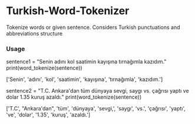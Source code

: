 # Turkish-Word-Tokenizer
Tokenize words or given sentence.
Considers Turkish punctuations and abbreviations structure

### Usage
sentence1 = "Senin adını kol saatimin kayışına tırnağımla kazıdım."
print(word_tokenize(sentence))

['Senin', 'adını', 'kol', 'saatimin', 'kayışına', 'tırnağımla', 'kazıdım.']

sentence2 = "T.C. Ankara'dan tüm dünyaya sevgi, saygı vs. çağrısı yaptı ve dolar 1.35 kuruş azaldı."
print(word_tokenize(sentence))

['T.C', "Ankara'dan", 'tüm', 'dünyaya', 'sevgi,', 'saygı', 'vs.', 'çağrısı', 'yaptı', 've', 'dolar', '1.35', 'kuruş', 'azaldı.']
